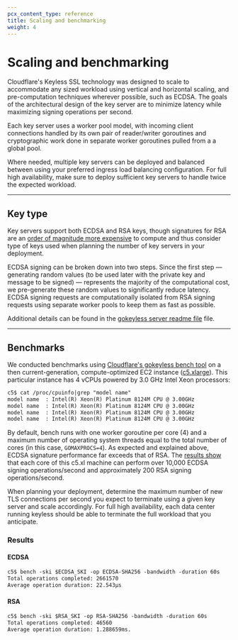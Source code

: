 ```yaml
---
pcx_content_type: reference
title: Scaling and benchmarking
weight: 4
---
```


# Scaling and benchmarking

Cloudflare's Keyless SSL technology was designed to scale to accommodate any sized workload using vertical and horizontal scaling, and pre-computation techniques wherever possible, such as ECDSA. The goals of the architectural design of the key server are to minimize latency while maximizing signing operations per second.

Each key server uses a worker pool model, with incoming client connections handled by its own pair of reader/writer goroutines and cryptographic work done in separate worker goroutines pulled from a a global pool.

Where needed, multiple key servers can be deployed and balanced between using your preferred ingress load balancing configuration. For full high availability, make sure to deploy sufficient key servers to handle twice the expected workload.

---

## Key type

Key servers support both ECDSA and RSA keys, though signatures for RSA are an [order of magnitude more expensive](https://blog.cloudflare.com/ecdsa-the-digital-signature-algorithm-of-a-better-internet/) to compute and thus consider type of keys used when planning the number of key servers in your deployment.

ECDSA signing can be broken down into two steps. Since the first step — generating random values (to be used later with the private key and message to be signed) — represents the majority of the computational cost, we pre-generate these random values to significantly reduce latency. ECDSA signing requests are computationally isolated from RSA signing requests using separate worker pools to keep them as fast as possible.

Additional details can be found in the [gokeyless server readme file](https://github.com/cloudflare/gokeyless#readme) file.

---

## Benchmarks

We conducted benchmarks using [Cloudflare's gokeyless bench tool](https://github.com/cloudflare/gokeyless/tree/master/cmd/bench) on a then current-generation, compute-optimized EC2 instance ([c5.xlarge](https://aws.amazon.com/ec2/instance-types/c5/)). This particular instance has 4 vCPUs powered by 3.0 GHz Intel Xeon processors:

```txt
c5$ cat /proc/cpuinfo|grep "model name"
model name	: Intel(R) Xeon(R) Platinum 8124M CPU @ 3.00GHz
model name	: Intel(R) Xeon(R) Platinum 8124M CPU @ 3.00GHz
model name	: Intel(R) Xeon(R) Platinum 8124M CPU @ 3.00GHz
model name	: Intel(R) Xeon(R) Platinum 8124M CPU @ 3.00GHz
```

By default, bench runs with one worker goroutine per core (4) and a maximum number of operating system threads equal to the total number of cores (in this case, `GOMAXPROCS=4`). As expected and explained above, ECDSA signature performance far exceeds that of RSA. The [results show](#results) that each core of this c5.xl machine can perform over 10,000 ECDSA signing operations/second and approximately 200 RSA signing operations/second.

When planning your deployment, determine the maximum number of new TLS connections per second you expect to terminate using a given key server and scale accordingly. For full high availability, each data center running keyless should be able to terminate the full workload that you anticipate.

### Results

#### ECDSA

```txt
c5$ bench -ski $ECDSA_SKI -op ECDSA-SHA256 -bandwidth -duration 60s
Total operations completed: 2661570
Average operation duration: 22.543µs
```

#### RSA

```txt
c5$ bench -ski $RSA_SKI -op RSA-SHA256 -bandwidth -duration 60s
Total operations completed: 46560
Average operation duration: 1.288659ms.
```
